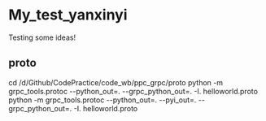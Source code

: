 # My_test_yanxinyi

Testing some ideas!

## proto

cd /d/Github/CodePractice/code_wb/ppc_grpc/proto
python -m grpc_tools.protoc --python_out=. --grpc_python_out=. -I. helloworld.proto
python -m grpc_tools.protoc --python_out=. --pyi_out=. --grpc_python_out=. -I. helloworld.proto
